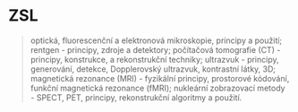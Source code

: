 # ZSL
> optická, fluorescenční a elektronová mikroskopie, principy a použití; rentgen - principy, zdroje a detektory; počítačová tomografie (CT) - principy, konstrukce, a rekonstrukční techniky; ultrazvuk - principy, generování, detekce, Dopplerovský ultrazvuk, kontrastní látky, 3D; magnetická rezonance (MRI) - fyzikální principy, prostorové kódování, funkční magnetická rezonance (fMRI); nukleární zobrazovací metody - SPECT, PET, principy, rekonstrukční algoritmy a použití.
